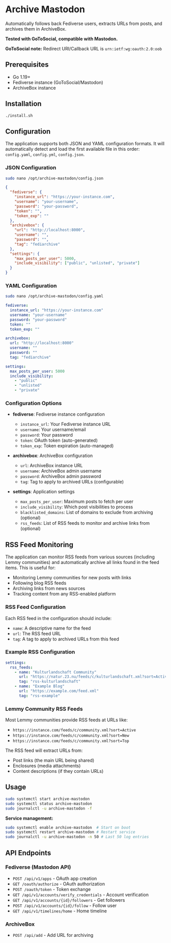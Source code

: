# Archive Mastodon

Automatically follows back Fediverse users, extracts URLs from posts, and archives them in ArchiveBox.

**Tested with GoToSocial, compatible with Mastodon.**

**GoToSocial note:** Redirect URI/Callback URL is `urn:ietf:wg:oauth:2.0:oob`

## Prerequisites

- Go 1.19+
- Fediverse instance (GoToSocial/Mastodon)
- ArchiveBox instance

## Installation

```bash
./install.sh
```

## Configuration

The application supports both JSON and YAML configuration formats. It will automatically detect and load the first available file in this order: `config.yaml`, `config.yml`, `config.json`.

### JSON Configuration

```bash
sudo nano /opt/archive-mastodon/config.json
```

```json
{
  "fediverse": {
    "instance_url": "https://your-instance.com",
    "username": "your-username",
    "password": "your-password",
    "token": "",
    "token_exp": ""
  },
  "archivebox": {
    "url": "http://localhost:8000",
    "username": "",
    "password": "",
    "tag": "fediarchive"
  },
  "settings": {
    "max_posts_per_user": 5000,
    "include_visibility": ["public", "unlisted", "private"]
  }
}
```

### YAML Configuration

```bash
sudo nano /opt/archive-mastodon/config.yaml
```

```yaml
fediverse:
  instance_url: "https://your-instance.com"
  username: "your-username"
  password: "your-password"
  token: ""
  token_exp: ""

archivebox:
  url: "http://localhost:8000"
  username: ""
  password: ""
  tag: "fediarchive"

settings:
  max_posts_per_user: 5000
  include_visibility:
    - "public"
    - "unlisted"
    - "private"
```

### Configuration Options

- **fediverse**: Fediverse instance configuration
  - `instance_url`: Your Fediverse instance URL
  - `username`: Your username/email
  - `password`: Your password
  - `token`: OAuth token (auto-generated)
  - `token_exp`: Token expiration (auto-managed)

- **archivebox**: ArchiveBox configuration
  - `url`: ArchiveBox instance URL
  - `username`: ArchiveBox admin username
  - `password`: ArchiveBox admin password
  - `tag`: Tag to apply to archived URLs (configurable)

- **settings**: Application settings
  - `max_posts_per_user`: Maximum posts to fetch per user
  - `include_visibility`: Which post visibilities to process
  - `blacklisted_domains`: List of domains to exclude from archiving (optional)
  - `rss_feeds`: List of RSS feeds to monitor and archive links from (optional)

## RSS Feed Monitoring

The application can monitor RSS feeds from various sources (including Lemmy communities) and automatically archive all links found in the feed items. This is useful for:

- Monitoring Lemmy communities for new posts with links
- Following blog RSS feeds
- Archiving links from news sources
- Tracking content from any RSS-enabled platform

### RSS Feed Configuration

Each RSS feed in the configuration should include:

- `name`: A descriptive name for the feed
- `url`: The RSS feed URL
- `tag`: A tag to apply to archived URLs from this feed

### Example RSS Configuration

```yaml
settings:
  rss_feeds:
    - name: "Kulturlandschaft Community"
      url: "https://natur.23.nu/feeds/c/kulturlandschaft.xml?sort=Active"
      tag: "rss-kulturlandschaft"
    - name: "Example Blog"
      url: "https://example.com/feed.xml"
      tag: "rss-example"
```

### Lemmy Community RSS Feeds

Most Lemmy communities provide RSS feeds at URLs like:
- `https://instance.com/feeds/c/community.xml?sort=Active`
- `https://instance.com/feeds/c/community.xml?sort=New`
- `https://instance.com/feeds/c/community.xml?sort=Top`

The RSS feed will extract URLs from:
- Post links (the main URL being shared)
- Enclosures (media attachments)
- Content descriptions (if they contain URLs)

## Usage

```bash
sudo systemctl start archive-mastodon
sudo systemctl status archive-mastodon
sudo journalctl -u archive-mastodon -f
```

**Service management:**
```bash
sudo systemctl enable archive-mastodon  # Start on boot
sudo systemctl restart archive-mastodon # Restart service
sudo journalctl -u archive-mastodon -n 50 # Last 50 log entries
```

## API Endpoints

### Fediverse (Mastodon API)
- `POST /api/v1/apps` - OAuth app creation
- `GET /oauth/authorize` - OAuth authorization  
- `POST /oauth/token` - Token exchange
- `GET /api/v1/accounts/verify_credentials` - Account verification
- `GET /api/v1/accounts/{id}/followers` - Get followers
- `POST /api/v1/accounts/{id}/follow` - Follow user
- `GET /api/v1/timelines/home` - Home timeline

### ArchiveBox
- `POST /api/add` - Add URL for archiving 
